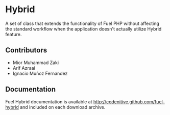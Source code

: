 # Hybrid 
A set of class that extends the functionality of Fuel PHP without affecting the standard workflow when the application doesn't actually utilize Hybrid feature.

## Contributors

* Mior Muhammad Zaki 
* Arif Azraai
* Ignacio Muñoz Fernandez

## Documentation

Fuel Hybrid documentation is available at <http://codenitive.github.com/fuel-hybrid> and included on each download archive.